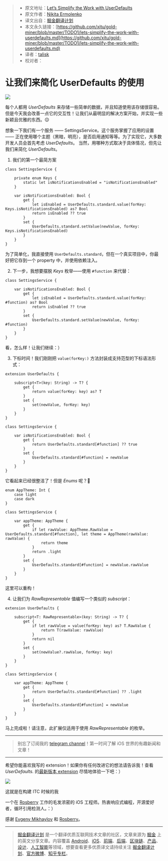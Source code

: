 > * 原文地址：[Let’s Simplify the Work with UserDefaults](https://medium.com/rosberryapps/lets-simplify-the-work-with-userdefaults-93d142d47741)
> * 原文作者：[Nikita Ermolenko](https://medium.com/@otbivnoe?source=post_header_lockup)
> * 译文出自：[掘金翻译计划](https://github.com/xitu/gold-miner)
> * 本文永久链接：[https://github.com/xitu/gold-miner/blob/master/TODO1/lets-simplify-the-work-with-userdefaults.md](https://github.com/xitu/gold-miner/blob/master/TODO1/lets-simplify-the-work-with-userdefaults.md)
> * 译者：[talisk](https://github.com/talisk)
> * 校对者：

# 让我们来简化 UserDefaults 的使用

![](https://cdn-images-1.medium.com/max/2000/1*7Zy2OC1nxK-BqmDbGxtPDg.png)

每个人都用 _UserDefaults_ 来存储一些简单的数据，并且知道使用该存储很容易。但是今天我会改善一点它的交互性！让我们从最明显的解决方案开始，并实现一些新颖且优雅的东西。😌

想象一下我们有一个服务 —— SettingsService。这个服务掌握了应用的设置 —— 正在使用哪个主题（黑暗，明亮），是否启用通知等等。为了实现它，大多数开发人员会首先考虑 _UserDefaults_。 当然，用哪种方式取决于具体情况，但先让我们来简化 _UserDefaults_。

1. 我们的第一个最简方案

```
class SettingsService {

    private enum Keys {
        static let isNotificationsEnabled = "isNotificationsEnabled"
    }

    var isNotificationsEnabled: Bool {
        get {
            let isEnabled = UserDefaults.standard.value(forKey: Keys.isNotificationsEnabled) as? Bool
            return isEnabled ?? true
        }
        set {
            UserDefaults.standard.setValue(newValue, forKey: Keys.isNotificationsEnabled)
        }
    }
}
```

为了简单化，我直接使用 `UserDefaults.standard`，但在一个真实项目中，你最好把它存到一个 property 中，并使用依赖注入。

2. 下一步，我想要摆脱 _Keys_ 枚举——使用 `#function` 来代替：

```
class SettingsService {

    var isNotificationsEnabled: Bool {
        get {
            let isEnabled = UserDefaults.standard.value(forKey: #function) as? Bool
            return isEnabled ?? true
        }
        set {
            UserDefaults.standard.setValue(newValue, forKey: #function)
        }
    }
}
```

看，怎么样！让我们继续：）

3. 下标时间！我们刚刚把 `value(forKey:)` 方法封装成支持范型的下标语法形式：

```
extension UserDefaults {

    subscript<T>(key: String) -> T? {
        get {
            return value(forKey: key) as? T
        }
        set {
            set(newValue, forKey: key)
        }
    }
}

class SettingsService {

    var isNotificationsEnabled: Bool {
        get {
            return UserDefaults.standard[#function] ?? true
        }
        set {
            UserDefaults.standard[#function] = newValue
        }
    }
}
```

它看起来已经很整洁了！但是 _Enums_ 呢？🤔

```
enum AppTheme: Int {
    case light
    case dark
}

class SettingsService {

    var appTheme: AppTheme {
        get {
            if let rawValue: AppTheme.RawValue = UserDefaults.standard[#function], let theme = AppTheme(rawValue: rawValue) {
                return theme
            }
            return .light
        }
        set {
            UserDefaults.standard[#function] = newValue.rawValue
        }
    }
}
```

这里可以重构！

4. 让我们为 _RawRepresentable_ 值编写一个类似的 _subscript_： 

```
extension UserDefaults {
    
    subscript<T: RawRepresentable>(key: String) -> T? {
        get {
            if let rawValue = value(forKey: key) as? T.RawValue {
                return T(rawValue: rawValue)
            }
            return nil
        }
        set {
            set(newValue?.rawValue, forKey: key)
        }
    }
}

class SettingsService {
    
    var appTheme: AppTheme {
        get {
            return UserDefaults.standard[#function] ?? .light
        }
        set {
            UserDefaults.standard[#function] = newValue
        }
    }
}
```


马上完成啦！请注意，此扩展仅适用于使用 _RawRepresentable_ 的枚举。

* * *

> 别忘了订阅我的 [telegram channel](http://bit.ly/2xaqaYR)！第一时间了解 iOS 世界的有趣新闻和文章！

* * *

希望你能喜欢我写的 extension！如果你有任何改进它的想法请告诉我！查看 _UserDefaults._ 的[最新版本 extension](https://gist.github.com/Otbivnoe/04b8bd7984fba0cb58ca7f136fd95582) 尽情地体验一下吧：）

![](https://cdn-images-1.medium.com/max/800/1*s9Rzi_gHLe5rllzlj5ox1A.png)

这就是在构建 ITC 时候的我

一个在 [Rosberry](http://www.rosberry.com) 工作的毛发浓密的 iOS 工程师。热衷响应式编程，开源爱好者，循环引用检测人。：）

感谢 [Evgeny Mikhaylov](https://medium.com/@evgenmikhaylov?source=post_page) 和 [Rosberry](https://medium.com/@Rosberry?source=post_page)。


---

> [掘金翻译计划](https://github.com/xitu/gold-miner) 是一个翻译优质互联网技术文章的社区，文章来源为 [掘金](https://juejin.im) 上的英文分享文章。内容覆盖 [Android](https://github.com/xitu/gold-miner#android)、[iOS](https://github.com/xitu/gold-miner#ios)、[前端](https://github.com/xitu/gold-miner#前端)、[后端](https://github.com/xitu/gold-miner#后端)、[区块链](https://github.com/xitu/gold-miner#区块链)、[产品](https://github.com/xitu/gold-miner#产品)、[设计](https://github.com/xitu/gold-miner#设计)、[人工智能](https://github.com/xitu/gold-miner#人工智能)等领域，想要查看更多优质译文请持续关注 [掘金翻译计划](https://github.com/xitu/gold-miner)、[官方微博](http://weibo.com/juejinfanyi)、[知乎专栏](https://zhuanlan.zhihu.com/juejinfanyi)。
